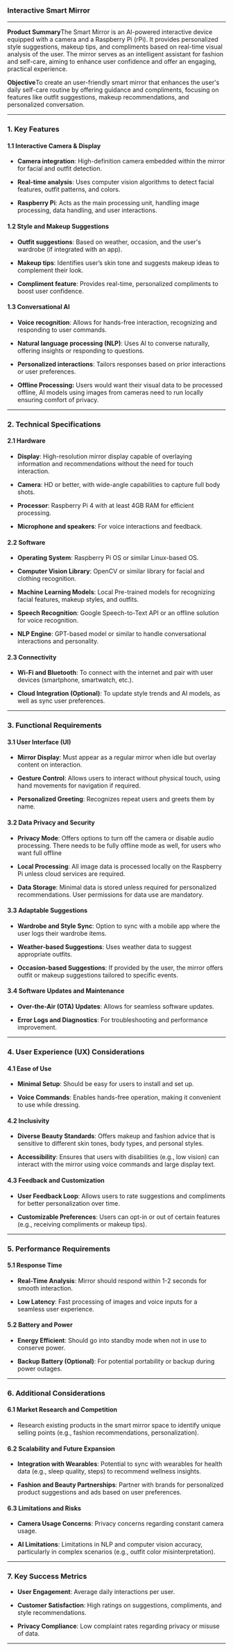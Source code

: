 ### **Interactive Smart Mirror**

***

**Product Summary**The Smart Mirror is an AI-powered interactive device equipped with a camera and a Raspberry Pi (rPi). It provides personalized style suggestions, makeup tips, and compliments based on real-time visual analysis of the user. The mirror serves as an intelligent assistant for fashion and self-care, aiming to enhance user confidence and offer an engaging, practical experience.

**Objective**To create an user-friendly smart mirror that enhances the user's daily self-care routine by offering guidance and compliments, focusing on features like outfit suggestions, makeup recommendations, and personalized conversation.

***


### **1. Key Features**

#### **1.1 Interactive Camera & Display**

- **Camera integration**: High-definition camera embedded within the mirror for facial and outfit detection.

- **Real-time analysis**: Uses computer vision algorithms to detect facial features, outfit patterns, and colors.

- **Raspberry Pi**: Acts as the main processing unit, handling image processing, data handling, and user interactions.


#### **1.2 Style and Makeup Suggestions**

- **Outfit suggestions**: Based on weather, occasion, and the user's wardrobe (if integrated with an app).

- **Makeup tips**: Identifies user’s skin tone and suggests makeup ideas to complement their look.

- **Compliment feature**: Provides real-time, personalized compliments to boost user confidence.


#### **1.3 Conversational AI**

- **Voice recognition**: Allows for hands-free interaction, recognizing and responding to user commands.

- **Natural language processing (NLP)**: Uses AI to converse naturally, offering insights or responding to questions.

- **Personalized interactions**: Tailors responses based on prior interactions or user preferences.

- **Offline Processing:** Users would want their visual data to be processed offline, AI models using images from cameras need to run locally ensuring comfort of privacy.

***


### **2. Technical Specifications**

#### **2.1 Hardware**

- **Display**: High-resolution mirror display capable of overlaying information and recommendations without the need for touch interaction.

- **Camera**: HD or better, with wide-angle capabilities to capture full body shots.

- **Processor**: Raspberry Pi 4 with at least 4GB RAM for efficient processing.

- **Microphone and speakers**: For voice interactions and feedback.


#### **2.2 Software**

- **Operating System**: Raspberry Pi OS or similar Linux-based OS.

- **Computer Vision Library**: OpenCV or similar library for facial and clothing recognition.

- **Machine Learning Models**: Local Pre-trained models for recognizing facial features, makeup styles, and outfits.

- **Speech Recognition**: Google Speech-to-Text API or an offline solution for voice recognition.

- **NLP Engine**: GPT-based model or similar to handle conversational interactions and personality.


#### **2.3 Connectivity**

- **Wi-Fi and Bluetooth**: To connect with the internet and pair with user devices (smartphone, smartwatch, etc.).

- **Cloud Integration (Optional)**: To update style trends and AI models, as well as sync user preferences.

***


### **3. Functional Requirements**

#### **3.1 User Interface (UI)**

- **Mirror Display**: Must appear as a regular mirror when idle but overlay content on interaction.

- **Gesture Control**: Allows users to interact without physical touch, using hand movements for navigation if required.

- **Personalized Greeting**: Recognizes repeat users and greets them by name.


#### **3.2 Data Privacy and Security**

- **Privacy Mode**: Offers options to turn off the camera or disable audio processing. There needs to be fully offline mode as well, for users who want full offline 

- **Local Processing**: All image data is processed locally on the Raspberry Pi unless cloud services are required.

- **Data Storage**: Minimal data is stored unless required for personalized recommendations. User permissions for data use are mandatory.


#### **3.3 Adaptable Suggestions**

- **Wardrobe and Style Sync**: Option to sync with a mobile app where the user logs their wardrobe items.

- **Weather-based Suggestions**: Uses weather data to suggest appropriate outfits.

- **Occasion-based Suggestions**: If provided by the user, the mirror offers outfit or makeup suggestions tailored to specific events.


#### **3.4 Software Updates and Maintenance**

- **Over-the-Air (OTA) Updates**: Allows for seamless software updates.

- **Error Logs and Diagnostics**: For troubleshooting and performance improvement.

***


### **4. User Experience (UX) Considerations**

#### **4.1 Ease of Use**

- **Minimal Setup**: Should be easy for users to install and set up.

- **Voice Commands**: Enables hands-free operation, making it convenient to use while dressing.


#### **4.2 Inclusivity**

- **Diverse Beauty Standards**: Offers makeup and fashion advice that is sensitive to different skin tones, body types, and personal styles.

- **Accessibility**: Ensures that users with disabilities (e.g., low vision) can interact with the mirror using voice commands and large display text.


#### **4.3 Feedback and Customization**

- **User Feedback Loop**: Allows users to rate suggestions and compliments for better personalization over time.

- **Customizable Preferences**: Users can opt-in or out of certain features (e.g., receiving compliments or makeup tips).

***


### **5. Performance Requirements**

#### **5.1 Response Time**

- **Real-Time Analysis**: Mirror should respond within 1-2 seconds for smooth interaction.

- **Low Latency**: Fast processing of images and voice inputs for a seamless user experience.


#### **5.2 Battery and Power**

- **Energy Efficient**: Should go into standby mode when not in use to conserve power.

- **Backup Battery (Optional)**: For potential portability or backup during power outages.

***


### **6. Additional Considerations**

#### **6.1 Market Research and Competition**

- Research existing products in the smart mirror space to identify unique selling points (e.g., fashion recommendations, personalization).


#### **6.2 Scalability and Future Expansion**

- **Integration with Wearables**: Potential to sync with wearables for health data (e.g., sleep quality, steps) to recommend wellness insights.

- **Fashion and Beauty Partnerships**: Partner with brands for personalized product suggestions and ads based on user preferences.


#### **6.3 Limitations and Risks**

- **Camera Usage Concerns**: Privacy concerns regarding constant camera usage.

- **AI Limitations**: Limitations in NLP and computer vision accuracy, particularly in complex scenarios (e.g., outfit color misinterpretation).

***


### **7. Key Success Metrics**

- **User Engagement**: Average daily interactions per user.

- **Customer Satisfaction**: High ratings on suggestions, compliments, and style recommendations.

- **Privacy Compliance**: Low complaint rates regarding privacy or misuse of data.

***
